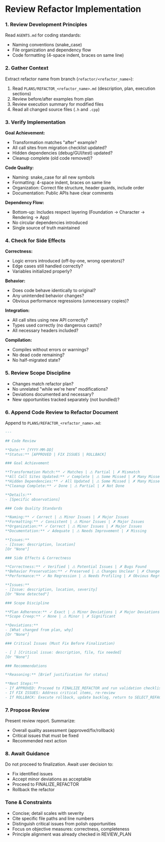 # Review Refactor Implementation

### 1. Review Development Principles

Read `AGENTS.md` for coding standards:
- Naming conventions (snake_case)
- File organization and dependency flow
- Code formatting (4-space indent, braces on same line)

### 2. Gather Context

Extract refactor name from branch (`refactor/<refactor_name>`):

1. Read `PLANS/REFACTOR_<refactor_name>.md` (description, plan, execution sections)
2. Review before/after examples from plan
3. Review execution summary for modified files
4. Read all changed source files (`.h` and `.cpp`)

### 3. Verify Implementation

**Goal Achievement:**
- Transformation matches "after" example?
- All call sites from migration checklist updated?
- Hidden dependencies (debug/GUI/test) updated?
- Cleanup complete (old code removed)?

**Code Quality:**
- Naming: snake_case for all new symbols
- Formatting: 4-space indent, braces on same line
- Organization: Correct file structure, header guards, include order
- Documentation: Public APIs have clear comments

**Dependency Flow:**
- Bottom-up: Includes respect layering (Foundation → Character → Rendering → App)
- No circular dependencies introduced
- Single source of truth maintained

### 4. Check for Side Effects

**Correctness:**
- Logic errors introduced (off-by-one, wrong operators)?
- Edge cases still handled correctly?
- Variables initialized properly?

**Behavior:**
- Does code behave identically to original?
- Any unintended behavior changes?
- Obvious performance regressions (unnecessary copies)?

**Integration:**
- All call sites using new API correctly?
- Types used correctly (no dangerous casts)?
- All necessary headers included?

**Compilation:**
- Compiles without errors or warnings?
- No dead code remaining?
- No half-migrated state?

### 5. Review Scope Discipline

- Changes match refactor plan?
- No unrelated "while we're here" modifications?
- Deviations documented and necessary?
- New opportunities tracked separately (not bundled)?

### 6. Append Code Review to Refactor Document

Append to `PLANS/REFACTOR_<refactor_name>.md`:

```markdown
---

## Code Review

**Date:** [YYYY-MM-DD]
**Status:** [APPROVED | FIX ISSUES | ROLLBACK]

### Goal Achievement

**Transformation Match:** ✓ Matches | ⚠ Partial | ✗ Mismatch
**All Call Sites Updated:** ✓ Complete | ⚠ Some Missed | ✗ Many Missed
**Hidden Dependencies:** ✓ All Updated | ⚠ Some Missed | ✗ Many Missed
**Cleanup Complete:** ✓ Done | ⚠ Partial | ✗ Not Done

**Details:**
- [Specific observations]

### Code Quality Standards

**Naming:** ✓ Correct | ⚠ Minor Issues | ✗ Major Issues
**Formatting:** ✓ Consistent | ⚠ Minor Issues | ✗ Major Issues
**Organization:** ✓ Correct | ⚠ Minor Issues | ✗ Major Issues
**Documentation:** ✓ Adequate | ⚠ Needs Improvement | ✗ Missing

**Issues:**
- [Issue: description, location]
[Or "None"]

### Side Effects & Correctness

**Correctness:** ✓ Verified | ⚠ Potential Issues | ✗ Bugs Found
**Behavior Preservation:** ✓ Preserved | ⚠ Changes Unclear | ✗ Changed
**Performance:** ✓ No Regression | ⚠ Needs Profiling | ✗ Obvious Regression

**Issues:**
- [Issue: description, location, severity]
[Or "None detected"]

### Scope Discipline

**Plan Adherence:** ✓ Exact | ⚠ Minor Deviations | ✗ Major Deviations
**Scope Creep:** ✓ None | ⚠ Minor | ✗ Significant

**Deviations:**
- [What changed from plan, why]
[Or "None"]

### Critical Issues (Must Fix Before Finalization)

- [ ] [Critical issue: description, file, fix needed]
[Or "None"]

### Recommendations

**Reasoning:** [Brief justification for status]

**Next Steps:**
- If APPROVED: Proceed to FINALIZE_REFACTOR and run validation checklist
- If FIX ISSUES: Address critical items, re-review
- If ROLLBACK: Execute rollback, update backlog, return to SELECT_REFACTOR
```

### 7. Propose Review

Present review report. Summarize:
- Overall quality assessment (approved/fix/rollback)
- Critical issues that must be fixed
- Recommended next action

### 8. Await Guidance

Do not proceed to finalization. Await user decision to:
- Fix identified issues
- Accept minor deviations as acceptable
- Proceed to FINALIZE_REFACTOR
- Rollback the refactor

### Tone & Constraints

- Concise; detail scales with severity
- Cite specific file paths and line numbers
- Distinguish critical issues from polish opportunities
- Focus on objective measures: correctness, completeness
- Principle alignment was already checked in REVIEW_PLAN
